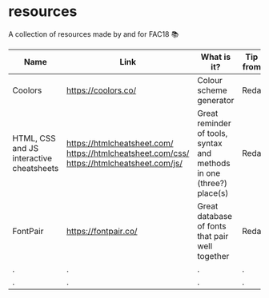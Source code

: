 # resources
A collection of resources made by and for FAC18 📚



| Name          | Link          | What is it?  | Tip from
| ------------- | ------------- | ------------ | ------------ |
| Coolors  | https://coolors.co/ | Colour scheme generator | Reda
| HTML, CSS and JS interactive cheatsheets | https://htmlcheatsheet.com/ https://htmlcheatsheet.com/css/ https://htmlcheatsheet.com/js/ | Great reminder of tools, syntax and methods in one (three?) place(s) | Reda
| FontPair | https://fontpair.co/ | Great database of fonts that pair well together | Reda
| .  | .  | .   | .   
| .  | .  | .   | .



